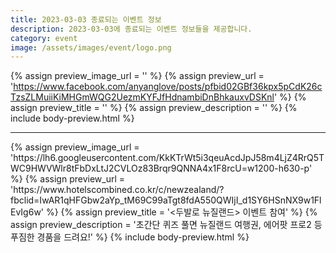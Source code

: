 ```yaml
---
title: 2023-03-03 종료되는 이벤트 정보
description: 2023-03-03에 종료되는 이벤트 정보들을 제공합니다.
category: event
image: /assets/images/event/logo.png
---
```

{% assign preview_image_url = '' %}
{% assign preview_url = 'https://www.facebook.com/anyanglove/posts/pfbid02GBf36kpx5pCdK26cTzsZLMuiiKiMHGmWQG2UezmKYFJfHdnambiDnBhkauxvDSKnl' %}
{% assign preview_title = '' %}
{% assign preview_description = '' %}
{% include body-preview.html %}
<hr>{% assign preview_image_url = 'https://lh6.googleusercontent.com/KkKTrWt5i3qeuAcdJpJ58m4LjZ4RrQ5TWC9HWVWlr8tFbDxLtJ2CVLOz83Brqr9QNNA4x1F8rcU=w1200-h630-p' %}
{% assign preview_url = 'https://www.hotelscombined.co.kr/c/newzealand/?fbclid=IwAR1qHFGbw2aYp_tM69C99aTgt8fdA550QWIjI_d1SY6HSnNX9w1FlEvIg6w' %}
{% assign preview_title = '&lt;두발로 뉴질랜드&gt; 이벤트 참여' %}
{% assign preview_description = '초간단 퀴즈 풀면 뉴질랜드 여행권, 에어팟 프로2 등 푸짐한 경품을 드려요!' %}
{% include body-preview.html %}